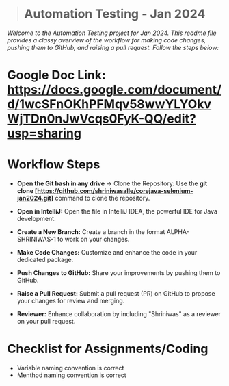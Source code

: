 > # Automation Testing - Jan 2024

_Welcome to the Automation Testing project for Jan 2024. This readme file provides a classy overview of the workflow for making code changes, pushing them to GitHub, and raising a pull request. Follow the steps below:_

# Google Doc Link: https://docs.google.com/document/d/1wcSFnOKhPFMqv58wwYLYOkvWjTDn0nJwVcqs0FyK-QQ/edit?usp=sharing

# Workflow Steps

- **Open the Git bash in any drive** -> Clone the Repository: Use the     **git clone [https://github.com/shriniwasalle/corejava-selenium-jan2024.git]** command to clone the repository.

- **Open in IntelliJ:** Open the file in IntelliJ IDEA, the powerful IDE for Java development.

- **Create a New Branch:** Create a branch in the format ALPHA-SHRINIWAS-1 to work on your changes.

- **Make Code Changes:** Customize and enhance the code in your dedicated package.

- **Push Changes to GitHub:** Share your improvements by pushing them to GitHub.

- **Raise a Pull Request:** Submit a pull request (PR) on GitHub to propose your changes for review and merging.

- **Reviewer:** Enhance collaboration by including "Shriniwas" as a reviewer on your pull request.

# Checklist for Assignments/Coding
- Variable naming convention is correct
- Menthod naming convention is correct

